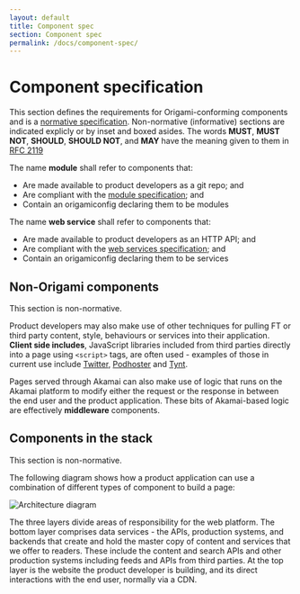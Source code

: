 ```yaml
---
layout: default
title: Component spec
section: Component spec
permalink: /docs/component-spec/
---
```


# Component specification

This section defines the requirements for Origami-conforming components and is a [normative specification](http://www.w3.org/TR/qaframe-spec/).  Non-normative (informative) sections are indicated explicly or by inset and boxed asides.   The words **MUST**, **MUST NOT**, **SHOULD**, **SHOULD NOT**, and **MAY** have the meaning given to them in [RFC 2119](http://www.ietf.org/rfc/rfc2119.txt)

The name **module** shall refer to components that:

* Are made available to product developers as a git repo; and
* Are compliant with the [module specification](modules); and
* Contain an origamiconfig declaring them to be modules

The name **web service** shall refer to components that:

* Are made available to product developers as an HTTP API; and
* Are compliant with the [web services specification](web-services); and
* Contain an origamiconfig declaring them to be services

## Non-Origami components

This section is non-normative.

Product developers may also make use of other techniques for pulling FT or third party content, style, behaviours or services into their application. **Client side includes**, JavaScript libraries included from third parties directly into a page using `<script>` tags, are often used - examples of those in current use include [Twitter](https://dev.twitter.com/), [Podhoster](http://podhoster.com/) and [Tynt](http://www.tynt.com/installation_guide.php).

Pages served through Akamai can also make use of logic that runs on the Akamai platform to modify either the request or the response in between the end user and the product application.  These bits of Akamai-based logic are effectively **middleware** components.

## Components in the stack

This section is non-normative.

The following diagram shows how a product application can use a combination of different types of component to build a page:

![Architecture diagram]({{site.baseurl}}/img/architecture.png)

The three layers divide areas of responsibility for the web platform.  The bottom layer comprises data services - the APIs, production systems, and backends that create and hold the master copy of content and services that we offer to readers.  These include the content and search APIs and other production systems including feeds and APIs from third parties.  At the top layer is the website the product developer is building, and its direct interactions with the end user, normally via a CDN.
